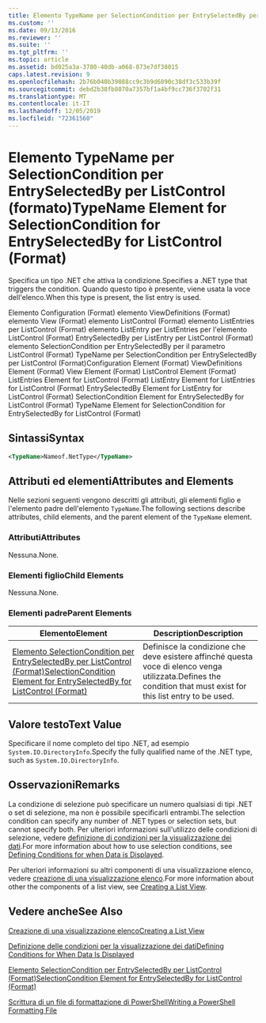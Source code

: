 ```yaml
---
title: Elemento TypeName per SelectionCondition per EntrySelectedBy per ListControl (Format) | Microsoft Docs
ms.custom: ''
ms.date: 09/13/2016
ms.reviewer: ''
ms.suite: ''
ms.tgt_pltfrm: ''
ms.topic: article
ms.assetid: bd025a3a-3780-40db-a068-873e7df38015
caps.latest.revision: 9
ms.openlocfilehash: 2b76b040b39088cc9c3b9d6890c38df3c533b39f
ms.sourcegitcommit: debd2b38fb8070a7357bf1a4bf9cc736f3702f31
ms.translationtype: MT
ms.contentlocale: it-IT
ms.lasthandoff: 12/05/2019
ms.locfileid: "72361560"
---
```

# <a name="typename-element-for-selectioncondition-for-entryselectedby-for-listcontrol-format"></a><span data-ttu-id="1f5d3-102">Elemento TypeName per SelectionCondition per EntrySelectedBy per ListControl (formato)</span><span class="sxs-lookup"><span data-stu-id="1f5d3-102">TypeName Element for SelectionCondition for EntrySelectedBy for ListControl (Format)</span></span>

<span data-ttu-id="1f5d3-103">Specifica un tipo .NET che attiva la condizione.</span><span class="sxs-lookup"><span data-stu-id="1f5d3-103">Specifies a .NET type that triggers the condition.</span></span> <span data-ttu-id="1f5d3-104">Quando questo tipo è presente, viene usata la voce dell'elenco.</span><span class="sxs-lookup"><span data-stu-id="1f5d3-104">When this type is present, the list entry is used.</span></span>

<span data-ttu-id="1f5d3-105">Elemento Configuration (Format) elemento ViewDefinitions (Format) elemento View (Format) elemento ListControl (Format) elemento ListEntries per ListControl (Format) elemento ListEntry per ListEntries per l'elemento ListControl (Format) EntrySelectedBy per ListEntry per ListControl (Format) elemento SelectionCondition per EntrySelectedBy per il parametro ListControl (Format) TypeName per SelectionCondition per EntrySelectedBy per ListControl (Format)</span><span class="sxs-lookup"><span data-stu-id="1f5d3-105">Configuration Element (Format) ViewDefinitions Element (Format) View Element (Format) ListControl Element (Format) ListEntries Element for ListControl (Format) ListEntry Element for ListEntries for ListControl (Format) EntrySelectedBy Element for ListEntry for ListControl (Format) SelectionCondition Element for EntrySelectedBy for ListControl (Format) TypeName Element for SelectionCondition for EntrySelectedBy for ListControl (Format)</span></span>

## <a name="syntax"></a><span data-ttu-id="1f5d3-106">Sintassi</span><span class="sxs-lookup"><span data-stu-id="1f5d3-106">Syntax</span></span>

```xml
<TypeName>Nameof.NetType</TypeName>
```

## <a name="attributes-and-elements"></a><span data-ttu-id="1f5d3-107">Attributi ed elementi</span><span class="sxs-lookup"><span data-stu-id="1f5d3-107">Attributes and Elements</span></span>

<span data-ttu-id="1f5d3-108">Nelle sezioni seguenti vengono descritti gli attributi, gli elementi figlio e l'elemento padre dell'elemento `TypeName`.</span><span class="sxs-lookup"><span data-stu-id="1f5d3-108">The following sections describe attributes, child elements, and the parent element of the `TypeName` element.</span></span>

### <a name="attributes"></a><span data-ttu-id="1f5d3-109">Attributi</span><span class="sxs-lookup"><span data-stu-id="1f5d3-109">Attributes</span></span>

<span data-ttu-id="1f5d3-110">Nessuna.</span><span class="sxs-lookup"><span data-stu-id="1f5d3-110">None.</span></span>

### <a name="child-elements"></a><span data-ttu-id="1f5d3-111">Elementi figlio</span><span class="sxs-lookup"><span data-stu-id="1f5d3-111">Child Elements</span></span>

<span data-ttu-id="1f5d3-112">Nessuna.</span><span class="sxs-lookup"><span data-stu-id="1f5d3-112">None.</span></span>

### <a name="parent-elements"></a><span data-ttu-id="1f5d3-113">Elementi padre</span><span class="sxs-lookup"><span data-stu-id="1f5d3-113">Parent Elements</span></span>

|<span data-ttu-id="1f5d3-114">Elemento</span><span class="sxs-lookup"><span data-stu-id="1f5d3-114">Element</span></span>|<span data-ttu-id="1f5d3-115">Description</span><span class="sxs-lookup"><span data-stu-id="1f5d3-115">Description</span></span>|
|-------------|-----------------|
|[<span data-ttu-id="1f5d3-116">Elemento SelectionCondition per EntrySelectedBy per ListControl (Format)</span><span class="sxs-lookup"><span data-stu-id="1f5d3-116">SelectionCondition Element for EntrySelectedBy for ListControl (Format)</span></span>](./selectioncondition-element-for-entryselectedby-for-listcontrol-format.md)|<span data-ttu-id="1f5d3-117">Definisce la condizione che deve esistere affinché questa voce di elenco venga utilizzata.</span><span class="sxs-lookup"><span data-stu-id="1f5d3-117">Defines the condition that must exist for this list entry to be used.</span></span>|

## <a name="text-value"></a><span data-ttu-id="1f5d3-118">Valore testo</span><span class="sxs-lookup"><span data-stu-id="1f5d3-118">Text Value</span></span>

<span data-ttu-id="1f5d3-119">Specificare il nome completo del tipo .NET, ad esempio `System.IO.DirectoryInfo`.</span><span class="sxs-lookup"><span data-stu-id="1f5d3-119">Specify the fully qualified name of the .NET type, such as `System.IO.DirectoryInfo`.</span></span>

## <a name="remarks"></a><span data-ttu-id="1f5d3-120">Osservazioni</span><span class="sxs-lookup"><span data-stu-id="1f5d3-120">Remarks</span></span>

<span data-ttu-id="1f5d3-121">La condizione di selezione può specificare un numero qualsiasi di tipi .NET o set di selezione, ma non è possibile specificarli entrambi.</span><span class="sxs-lookup"><span data-stu-id="1f5d3-121">The selection condition can specify any number of .NET types or selection sets, but cannot specify both.</span></span> <span data-ttu-id="1f5d3-122">Per ulteriori informazioni sull'utilizzo delle condizioni di selezione, vedere [definizione di condizioni per la visualizzazione dei dati](./defining-conditions-for-displaying-data.md).</span><span class="sxs-lookup"><span data-stu-id="1f5d3-122">For more information about how to use selection conditions, see [Defining Conditions for when Data is Displayed](./defining-conditions-for-displaying-data.md).</span></span>

<span data-ttu-id="1f5d3-123">Per ulteriori informazioni su altri componenti di una visualizzazione elenco, vedere [creazione di una visualizzazione elenco](./creating-a-list-view.md).</span><span class="sxs-lookup"><span data-stu-id="1f5d3-123">For more information about other the components of a list view, see [Creating a List View](./creating-a-list-view.md).</span></span>

## <a name="see-also"></a><span data-ttu-id="1f5d3-124">Vedere anche</span><span class="sxs-lookup"><span data-stu-id="1f5d3-124">See Also</span></span>

[<span data-ttu-id="1f5d3-125">Creazione di una visualizzazione elenco</span><span class="sxs-lookup"><span data-stu-id="1f5d3-125">Creating a List View</span></span>](./creating-a-list-view.md)

[<span data-ttu-id="1f5d3-126">Definizione delle condizioni per la visualizzazione dei dati</span><span class="sxs-lookup"><span data-stu-id="1f5d3-126">Defining Conditions for When Data Is Displayed</span></span>](./defining-conditions-for-displaying-data.md)

[<span data-ttu-id="1f5d3-127">Elemento SelectionCondition per EntrySelectedBy per ListControl (Format)</span><span class="sxs-lookup"><span data-stu-id="1f5d3-127">SelectionCondition Element for EntrySelectedBy for ListControl (Format)</span></span>](./selectioncondition-element-for-entryselectedby-for-listcontrol-format.md)

[<span data-ttu-id="1f5d3-128">Scrittura di un file di formattazione di PowerShell</span><span class="sxs-lookup"><span data-stu-id="1f5d3-128">Writing a PowerShell Formatting File</span></span>](./writing-a-powershell-formatting-file.md)
